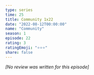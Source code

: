 ```yaml
---
type: series
time: 25
title: Community 1x22
date: "2022-08-12T00:00:00"
name: "Community"
season: 1
episode: 22
rating: 3
ratingEmoji: "⭐️⭐️⭐️"
share: false
---
```


*[No review was written for this episode]*